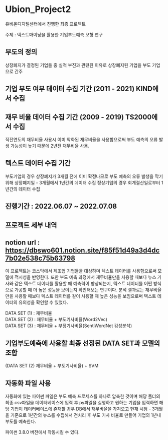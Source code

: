 # Ubion_Project2

유비온디지털센터에서 진행한 최종 프로젝트
 
주제 : 텍스트마이닝을 활용한 기업부도예측 모형 연구                 

부도의 정의
---
상장폐지가 결정된 기업들 중 실적 부진과 관련된 이유로 상장폐지된 기업을 부도 기업으로 간주

기업 부도 여부 데이터 수집 기간 (2011 - 2021) KIND에서 수집
---

재무 비율 데이터 수집 기간 (2009 - 2019) TS2000에서 수집
---
직전연도의 재무비율 사용시 이미 악화된 재무비율을 사용함으로써 부도 예측의 오류 발생 가능성이 높기 때문에
2년전 재무비율 사용. 

텍스트 데이터 수집 기간
---
부도기업의 경우 상장폐지가 3개월 전에 이미 확정나므로 부도 예측의 오류 발생을 막기위해
상장폐지일 - 3개월에서 1년간의 데이터 수집 정상기업의 경우 회계결산일로부터 1년간의 데이터 수집

진행기간 : 2022.06.07 ~ 2022.07.08  
---
프로젝트 세부 내역
---
notion url : https://dbswo601.notion.site/f85f51d49a3d4dc7b02e538c75b63798
---
이 프로젝트는 코스닥에서 제조업 기업들을 대상하며 텍스트 데이터를 사용함으로써 모델에 적시성을 반영한다.
또한 부도 예측 과정에서 재무비율만을 사용할 때보다 뉴스 기사와 같은 텍스트 데이터를 활용할 때 예측력이 
향상되는지, 텍스트 데이터를 어떤 방식으로 가공할 때 더 높은 성능을 보이는지 확인해보는 연구이다.
분석 결과로는 재무비율만을 사용할 때보다 텍스트 데이터를 같이 사용할 때 높은 성능을 보임으로써
텍스트 데이터의 유의성을 확인할 수 있었다.  

DATA SET (1) : 재무비율 <br>
DATA SET (2) : 재무비율 + 부도기사비율(Word2Vec) <br>
DATA SET (3) : 재무비율 + 부정기사비율(SentiWordNet 감성분석)

기업부도예측에 사용할 최종 선정된 DATA SET과 모델의 조합
---
(DATA SET (2) 재무비율 + 부도기사비율) + SVM

자동화 파일 사용
---
자동화에 있는 파이썬 파일은 부도 예측 프로세스를 하나로 압축한 것이며 
해당 폴더의 최종.csv파일을 데이터베이스에 입력 후 py파일을 실행하고 원하는 기업을
입력하면 해당 기업이 데이터베이스에 존재할 경우 DB에서 재무비율을 가져오고
현재 시점 - 3개월을 기준으로 1년간의 뉴스를 수집해서 전처리 후 
부도 기사 비율로 만들어 기업의 1년내 부도를 예측한다.  

파이썬 3.8.0 버전에서 작동시킬 수 있다.

